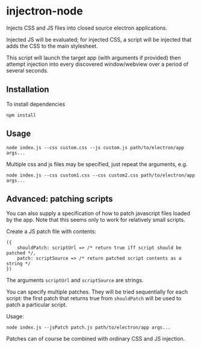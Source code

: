 # injectron-node

Injects CSS and JS files into closed source electron applications.

Injected JS will be evaluated; for injected CSS, a script will be injected that adds the CSS to the main stylesheet.

This script will launch the target app (with arguments if provided) then attempt injection into every discovered window/webview over a period of several seconds.

## Installation

To install dependencies

    npm install

## Usage

    node index.js --css custom.css --js custom.js path/to/electron/app args...

Multiple css and js files may be specified, just repeat the arguments, e.g.

    node index.js --css custom1.css --css custom2.css path/to/electron/app args...

## Advanced: patching scripts

You can also supply a specification of how to patch javascript files loaded by the app.
Note that this seems only to work for relatively small scripts.

Create a JS patch file with contents:

    ({
        shouldPatch: scriptUrl => /* return true iff script should be patched */,
        patch: scriptSource => /* return patched script contents as a string */
    })

The arguments `scriptUrl` and `scriptSource` are strings.

You can specify multiple patches. They will be tried sequentially for each script: the first patch that returns true from `shouldPatch` will be used to patch a particular script.

Usage:

    node index.js --jsPatch patch.js path/to/electron/app args...

Patches can of course be combined with ordinary CSS and JS injection.


